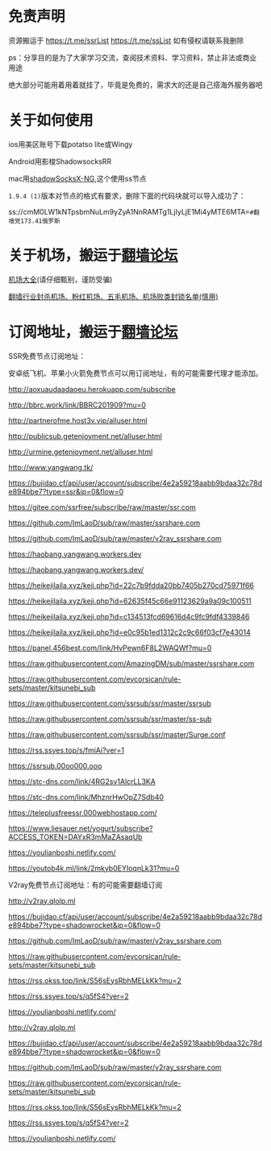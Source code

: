 # 免责声明

资源搬运于 https://t.me/ssrList https://t.me/ssList 如有侵权请联系我删除

ps：分享目的是为了大家学习交流，查阅技术资料、学习资料，禁止非法或商业用途

绝大部分可能用着用着就挂了，毕竟是免费的，需求大的还是自己搭海外服务器吧

# 关于如何使用

ios用美区账号下载potatso lite或Wingy

Android用影梭ShadowsocksRR

mac用[shadowSocksX-NG](https://github.com/shadowsocks/ShadowsocksX-NG),这个使用ss节点

`1.9.4 (1)`版本对节点的格式有要求，删除下面的代码块就可以导入成功了：

ss://cmM0LW1kNTpsbmNuLm9yZyA1NnRAMTg1LjIyLjE1Mi4yMTE6MTA=`#翻墙党173.41俄罗斯`

# 关于机场，搬运于[翻墙论坛](www.fanqiangdang.com)
[机场大全](https://fanqiangdang.com/thread-112-1-1.html?_dsign=25a14ed0)(请仔细甄别，谨防受骗)

[翻墙行业封杀机场、粉红机场、五毛机场、机场败类封锁名单(慎用)](https://fanqiangdang.com/thread-1181-1-1.html?_dsign=636e354c)

# 订阅地址，搬运于[翻墙论坛](www.fanqiangdang.com)
SSR免费节点订阅地址：

安卓纸飞机、苹果小火箭免费节点可以用订阅地址，有的可能需要代理才能添加。

http://aoxuaudaadaoeu.herokuapp.com/subscribe

http://bbrc.work/link/BBRC201909?mu=0

http://partnerofme.host3v.vip/alluser.html

http://publicsub.getenjoyment.net/alluser.html

http://urmine.getenjoyment.net/alluser.html

http://www.yangwang.tk/


https://bujidao.cf/api/user/account/subscribe/4e2a59218aabb9bdaa32c78de894bbe7?type=ssr&ip=0&flow=0


https://gitee.com/ssrfree/subscribe/raw/master/ssr.com

https://github.com/ImLaoD/sub/raw/master/ssrshare.com

https://github.com/ImLaoD/sub/raw/master/v2ray_ssrshare.com

https://haobang.yangwang.workers.dev

https://haobang.yangwang.workers.dev/

https://heikejilaila.xyz/keji.php?id=22c7b9fdda20bb7405b270cd75971f66

https://heikejilaila.xyz/keji.php?id=62635f45c66e91123629a9a09c100511

https://heikejilaila.xyz/keji.php?id=c134513fcd69616d4c9fc9fdf4339846

https://heikejilaila.xyz/keji.php?id=e0c95b1ed1312c2c9c66f03cf7e43014

https://panel.456best.com/link/HvPewn6F8L2WAQWf?mu=0

https://raw.githubusercontent.com/AmazingDM/sub/master/ssrshare.com

https://raw.githubusercontent.com/eycorsican/rule-sets/master/kitsunebi_sub

https://raw.githubusercontent.com/ssrsub/ssr/master/ssrsub

https://raw.githubusercontent.com/ssrsub/ssr/master/ss-sub

https://raw.githubusercontent.com/ssrsub/ssr/master/Surge.conf

https://rss.ssyes.top/s/fmiAi?ver=1

https://ssrsub.00oo000.ooo

https://stc-dns.com/link/4RG2sv1AlcrLL3KA

https://stc-dns.com/link/MhznrHwOpZ7Sdb40

https://teleplusfreessr.000webhostapp.com/

https://www.liesauer.net/yogurt/subscribe?ACCESS_TOKEN=DAYxR3mMaZAsaqUb

https://youlianboshi.netlify.com/

https://youtob4k.ml/link/2mkyb0EYIoqnLk31?mu=0

V2ray免费节点订阅地址：有的可能需要翻墙订阅

http://v2ray.qlolp.ml

https://bujidao.cf/api/user/account/subscribe/4e2a59218aabb9bdaa32c78de894bbe7?type=shadowrocket&ip=0&flow=0

https://github.com/ImLaoD/sub/raw/master/v2ray_ssrshare.com

https://raw.githubusercontent.com/eycorsican/rule-sets/master/kitsunebi_sub

https://rss.okss.top/link/S56sEysRbhMELkKk?mu=2

https://rss.ssyes.top/s/q5fS4?ver=2

https://youlianboshi.netlify.com/

http://v2ray.qlolp.ml

https://bujidao.cf/api/user/account/subscribe/4e2a59218aabb9bdaa32c78de894bbe7?type=shadowrocket&ip=0&flow=0

https://github.com/ImLaoD/sub/raw/master/v2ray_ssrshare.com

https://raw.githubusercontent.com/eycorsican/rule-sets/master/kitsunebi_sub

https://rss.okss.top/link/S56sEysRbhMELkKk?mu=2

https://rss.ssyes.top/s/q5fS4?ver=2

https://youlianboshi.netlify.com/
